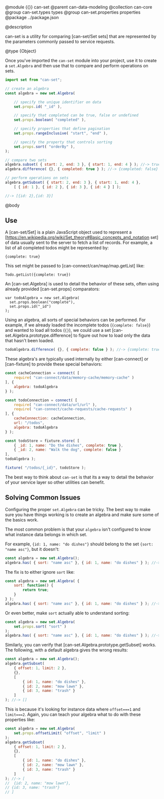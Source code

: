 @module {{}} can-set
@parent can-data-modeling
@collection can-core
@group can-set.types types
@group can-set.properties properties
@package ../package.json

@description

can-set is a utility for comparing [can-set/Set sets] that are represented by the parameters commonly passed to service requests.

@type {Object}

Once you've imported the `can-set` module into your project, use it to create a `set.Algebra` and then use that to compare and perform operations on sets.  

```js
import set from "can-set";

// create an algebra
const algebra = new set.Algebra(

	// specify the unique identifier on data
	set.props.id( "_id" ),

	// specify that completed can be true, false or undefined
	set.props.boolean( "completed" ),

	// specify properties that define pagination
	set.props.rangeInclusive( "start", "end" ),

	// specify the property that controls sorting
	set.props.sort( "orderBy" ),
);

// compare two sets
algebra.subset( { start: 2, end: 3 }, { start: 1, end: 4 } ); //-> true
algebra.difference( {}, { completed: true } ); //-> {completed: false}

// perform operations on sets
algebra.getSubset( { start: 2, end: 3 }, { start: 1, end: 4 },
	[ { id: 1 }, { id: 2 }, { id: 3 }, { id: 4 } ] );

//-> [{id: 2},{id: 3}]
```

@body

## Use

A [can-set/Set] is a plain JavaScript object used to represent a
[https://en.wikipedia.org/wiki/Set_theory#Basic_concepts_and_notation set] of data usually sent to the server to fetch a list of records.  For example,
a list of all completed todos might be represented by:

```
{complete: true}
```

This set might be passed to [can-connect/can/map/map.getList] like:

```
Todo.getList({complete: true})
```

An [can-set.Algebra] is used to detail the behavior of these sets,
often using already provided [can-set.props] comparators:

```
var todoAlgebra = new set.Algebra(
  set.props.boolean("complete"),
  set.props.id("_id")
);
```

Using an algebra, all sorts of special behaviors can be performed. For
example, if we already loaded the incomplete todos (`{complete: false}`) and
wanted to load all todos (`{}`), we could use a set [can-set.Algebra.prototype.difference] to figure out how to load
only the data that hasn't been loaded.

```js
todoAlgebra.difference( {}, { complete: false } ); //-> {complete: true}
```

These algebra's are typically used internally by either [can-connect] or
[can-fixture] to provide these special behaviors:

```js
const cacheConnection = connect( [
	require( "can-connect/data/memory-cache/memory-cache" )
], {
	algebra: todoAlgebra
} );

const todoConnection = connect( [
	require( "can-connect/data/url/url" ),
	require( "can-connect/cache-requests/cache-requests" )
], {
	cacheConnection: cacheConnection,
	url: "/todos",
	algebra: todoAlgebra
} );
```

```js
const todoStore = fixture.store( [
	{ _id: 1, name: "Do the dishes", complete: true },
	{ _id: 2, name: "Walk the dog", complete: false }
],
todoAlgebra );

fixture( "/todos/{_id}", todoStore );
```

The best way to think about `can-set` is that its a way to detail
the behavior of your service layer so other utilities can benefit.

## Solving Common Issues

Configuring the proper `set.Algebra` can be tricky.  The best way to make sure you
have things working is to create an algebra and make sure some of the basics
work.  

The most common problem is that your `algebra` isn't configured to know what
instance data belongs in which set.  

For example, `{id: 1, name: "do dishes"}` should belong to the
set `{sort: "name asc"}`, but it doesn't:

```js
const algebra = new set.Algebra();
algebra.has( { sort: "name asc" }, { id: 1, name: "do dishes" } ); //-> false
```

The fix is to either ignore `sort` like:

```js
const algebra = new set.Algebra( {
	sort: function() {
		return true;
	}
} );
algebra.has( { sort: "name asc" }, { id: 1, name: "do dishes" } ); //-> false
```

Or even better, make `sort` actually able to understand sorting:

```js
const algebra = new set.Algebra(
	set.props.sort( "sort" )
);
algebra.has( { sort: "name asc" }, { id: 1, name: "do dishes" } ); //-> true
```

Similarly, you can verify that [can-set.Algebra.prototype.getSubset]
works.  The following, with a default algebra gives
the wrong results:

```js
const algebra = new set.Algebra();
algebra.getSubset(
	{ offset: 1, limit: 2 },
	{},
	[
		{ id: 1, name: "do dishes" },
		{ id: 2, name: "mow lawn" },
		{ id: 3, name: "trash" }
	]
); //-> []
```

This is because it's looking for instance data where `offset===1` and `limit===2`.
Again, you can teach your algebra what to do with these properties like:

```js
const algebra = new set.Algebra(
	set.props.offsetLimit( "offset", "limit" )
);
algebra.getSubset(
	{ offset: 1, limit: 2 },
	{},
	[
		{ id: 1, name: "do dishes" },
		{ id: 2, name: "mow lawn" },
		{ id: 3, name: "trash" }
	]
); //-> [
//  {id: 2, name: "mow lawn"},
// {id: 3, name: "trash"}
// ]
```
